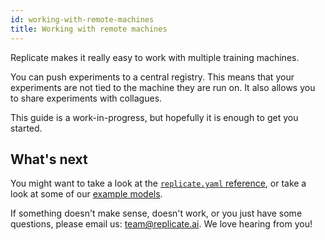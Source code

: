 ```yaml
---
id: working-with-remote-machines
title: Working with remote machines
---
```


Replicate makes it really easy to work with multiple training machines.

You can push experiments to a central registry. This means that your experiments are not tied to the machine they are run on. It also allows you to share experiments with collagues.

This guide is a work-in-progress, but hopefully it is enough to get you started.

## What's next

You might want to take a look at the [`replicate.yaml` reference](replicate-yaml.md), or take a look at some of our [example models](example-models).

If something doesn't make sense, doesn't work, or you just have some questions, please email us: [team@replicate.ai](mailto:team@replicate.ai). We love hearing from you!

